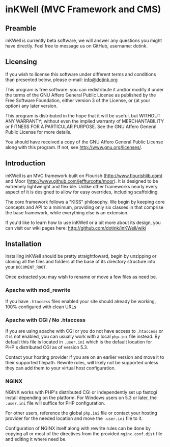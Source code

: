 # inKWell (MVC Framework and CMS)

## Preamble 

inKWell is currently beta software, we will answer any questions you might have
directly.  Feel free to message us on GitHub, username: dotink.

## Licensing

If you wish to license this software under different terms and conditions than
presented below, please e-mail: info@dotink.org

This program is free software: you can redistribute it and/or modify it under
the terms of the GNU Affero General Public License as published by the Free
Software Foundation, either version 3 of the License, or (at your option) any
later version.

This program is distributed in the hope that it will be useful, but WITHOUT ANY
WARRANTY; without even the implied warranty of MERCHANTABILITY or FITNESS FOR A
PARTICULAR PURPOSE.  See the GNU Affero General Public License for more details.

You should have received a copy of the GNU Affero General Public License along
with this program. If not, see <http://www.gnu.org/licenses/>.

## Introduction

inKWell is an MVC framework built on Flourish (http://www.flourishlib.com)
and Moor (http://www.github.com/jeffturcotte/moor).  It is designed to be
extremely lightweight and flexible.  Unlike other frameworks nearly every aspect
of it is designed to allow for easy overrides, including scaffolding.

The core framework follows a "KISS" philosophy.  We begin by keeping core
concepts and API to a minimum, providing only six classes in that comprise
the base framework, while everything else is an extension.

If you'd like to learn how to  use inKWell or a bit more about its design, you
can visit our wiki pages here: http://github.com/dotink/inKWell/wiki

## Installation

Installing inKWell should be pretty straightfoward, begin by unzipping or
cloning all the files and folders at the base of its directory structure into
your `DOCUMENT_ROOT`.

Once extracted you may wish to rename or move a few files as need be.

### Apache with mod_rewrite

If you have `.htaccess` files enabled your site should already be working, 100%
configured with clean URLs

### Apache with CGI / No .htaccess

If you are using apache with CGI or you do not have access to `.htaccess` or it
is not enabled, you can usually work with a local `php.ini` file instead.  By
default this file is located in `.user.ini` which is the default location for
PHP's distributed CGI as of version 5.3.

Contact your hosting provider if you are on an earlier version and move it to
their supported filepath.  Rewrite rules, will likely not be supported unless
they can add them to your virtual host configuration.

### NGINX

NGINX works with PHP's distributed CGI or independently set up fastcgi install
depending on the platform.  For Windows users on 5.3 or later, the `.user.ini`
file will suffice for PHP configuration.

For other users, reference the global `php.ini` file or contact your hosting
provider for the needed location and move the `.user.ini` file to it.

Configuration of NGINX itself along with rewrite rules can be done by copying
all or most of the directives from the provided `nginx.conf.dist` file and
editing it where need be.
